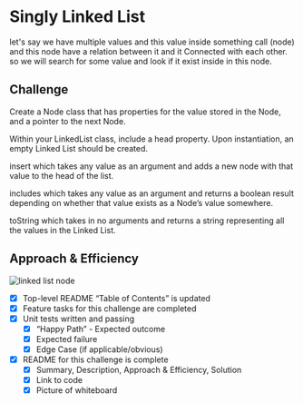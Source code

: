 # Singly Linked List

let's say we have multiple values and this value inside something call (node) and this node have a relation between it and it Connected with each other.
so we will search for some value and look if it exist inside in this node.



## Challenge

Create a Node class that has properties for the value stored in the Node, and a pointer to the next Node.

Within your LinkedList class, include a head property. Upon instantiation, an empty Linked List should be created.

insert which takes any value as an argument and adds a new node with that value to the head of the list.

includes which takes any value as an argument and returns a boolean result depending on whether that value exists as a Node’s value somewhere.

toString which takes in no arguments and returns a string representing all the values in the Linked List.

## Approach & Efficiency
<!-- What approach did you take? Why? What is the Big O space/time for this approach? -->


![linked list node]()

 - [x] Top-level README “Table of Contents” is updated
 - [x] Feature tasks for this challenge are completed
 - [x] Unit tests written and passing
     - [x] “Happy Path” - Expected outcome
     - [x] Expected failure
     - [x] Edge Case (if applicable/obvious)
 - [x] README for this challenge is complete
     - [x] Summary, Description, Approach & Efficiency, Solution
     - [x] Link to code
     - [x] Picture of whiteboard